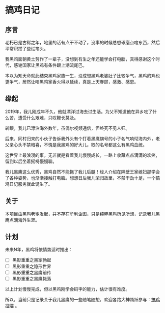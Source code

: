 # 搞鸡日记

## 序言
老朽已是古稀之年，地里的活有点干不动了，没事的时候总想琢磨点啥东西，然后平常积攒了些烂笔头。

我黑鸡面朝黄土劳作了一辈子，没想到有生之年还能学会打电脑，真得感谢这个时代，感谢国家让黑鸡有条件跟上潮流尾巴。

本以为知天命就此结束黑鸡家族一生，没成想黑鸡老婆肚子比较争气，黑鸡的鸡也更争气，居然让咱黑鸡家香火得以延续，真是上天眷顾，感激、感恩。


## 缘起
2019年，我儿刚成年不久，他就漂洋过海去讨生活。为父不知道他在异乡吃了什么苦，遭受什么艰难，只叹鞭长莫及。

转眼，我儿已漂泊海外数年，虽偶尔视频通信，但终究不见人归。

后来，同村归来的小伙子告诉我外头有个打着黑鹰旗号的小子名气响彻海内外，老父亲心头不禁暗喜，不愧是我黑鸡的好大儿，取的名号都这么有黑鸡血统。

这世界上最浪漫的事，无非就是看着我儿慢慢成长，一路上收藏点点滴滴的欢笑，留到以后坐着摇椅慢慢聊。

我儿黑鹰这么优秀，黑鸡自然不能拖了我儿后腿！经人介绍在隔壁王家媳妇那学会了各种姿势，也渐渐接触打电脑。想想日后我儿荣归故里，不禁干劲十足，一个搞鸡日记服务就此诞生了。

## 关于
本项目由黑鸡老爹发起，并不存在牟利企图，只是纯粹黑鸡所见所想，记录我儿黑鹰点滴海外生涯。

## 计划
未来N年，黑鸡将依情势适时推出：
- [ ] 黑影重重之黑家勃起
- [ ] 黑影重重之隐形世界
- [ ] 黑影重重之黑鹰前传
- [ ] 黑影重重之黑鹰毙落

以上计划慢慢完成，但以黑鸡刚学会码字的能力，估计很有难度。

所以，当前只是记录关于我儿黑鹰的一些随笔随想，欢迎各路大神踊跃参与：[搞鸡投喂][搞鸡投稿] 。


[搞鸡投稿]: http://t.me/FCdiary_bot '投稿机器人'
[稽查局1]: https://t.me/gansini '稽查局频道'
[稽查局2]: https://t.me/VPN_Police '稽查局新频道'
[黑鹰]: https://t.me/heiying168 '黑鸡之长子'
